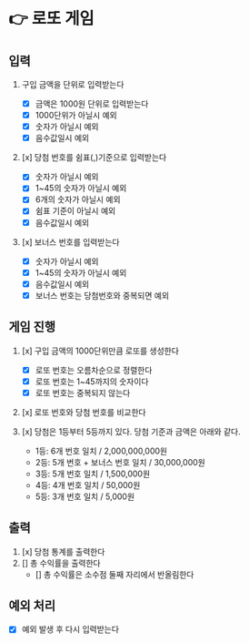 # 👉 로또 게임

## 입력

1. 구입 금액을 단위로 입력받는다

   - [x] 금액은 1000원 단위로 입력받는다
   - [x] 1000단위가 아닐시 예외
   - [x] 숫자가 아닐시 예외
   - [x] 음수값일시 예외

2. [x] 당첨 번호를 쉼표(,)기준으로 입력받는다

   - [x] 숫자가 아닐시 예외
   - [x] 1~45의 숫자가 아닐시 예외
   - [x] 6개의 숫자가 아닐시 예외
   - [x] 쉼표 기준이 아닐시 예외
   - [x] 음수값일시 예외

3. [x] 보너스 번호를 입력받는다

   - [x] 숫자가 아닐시 예외
   - [x] 1~45의 숫자가 아닐시 예외
   - [x] 음수값일시 예외
   - [x] 보너스 번호는 당첨번호와 중복되면 예외

## 게임 진행

1. [x] 구입 금액의 1000단위만큼 로또를 생성한다

   - [x] 로또 번호는 오름차순으로 정렬한다
   - [x] 로또 번호는 1~45까지의 숫자이다
   - [x] 로또 번호는 중복되지 않는다

2. [x] 로또 번호와 당첨 번호를 비교한다

3. [x] 당첨은 1등부터 5등까지 있다. 당첨 기준과 금액은 아래와 같다.

   - 1등: 6개 번호 일치 / 2,000,000,000원
   - 2등: 5개 번호 + 보너스 번호 일치 / 30,000,000원
   - 3등: 5개 번호 일치 / 1,500,000원
   - 4등: 4개 번호 일치 / 50,000원
   - 5등: 3개 번호 일치 / 5,000원

## 출력

1. [x] 당첨 통계를 출력한다
2. [] 총 수익률을 출력한다
   - [] 총 수익률은 소수점 둘째 자리에서 반올림한다

## 예외 처리

- [x] 예외 발생 후 다시 입력받는다
